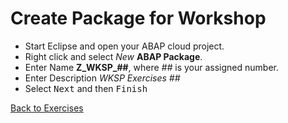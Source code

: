 # Create Package for Workshop

* Start Eclipse and open your ABAP cloud project.</br>
* Right click and select *New* **ABAP Package**.</br>
* Enter Name **Z_WKSP_##**, where *##* is your assigned number.</br>
* Enter Description *WKSP Exercises ##*</br>
* Select <kbd>Next</kbd> and then <kbd>Finish</kbd>

[Back to Exercises](../README.md)
